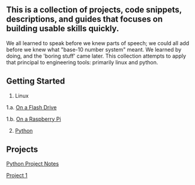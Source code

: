## This is a collection of projects, code snippets, descriptions, and guides that focuses on building usable skills quickly.

We all learned to speak before we knew parts of speech; we could all add before we knew what "base-10 number system" meant. We learned by doing, and the 'boring stuff' came later. This collection attempts to apply that principal to engineering tools: primarily linux and python.

## Getting Started

1. Linux

  1.a. [On a Flash Drive](Linux/README.md)

  1.b. [On a Raspberry Pi](RaspberryPi/README.md)

2. [Python](Python/README.md)

## Projects

[Python Project Notes](Python/Projects/README.md)

[Project 1](Python/Projects/project1/README.md)
